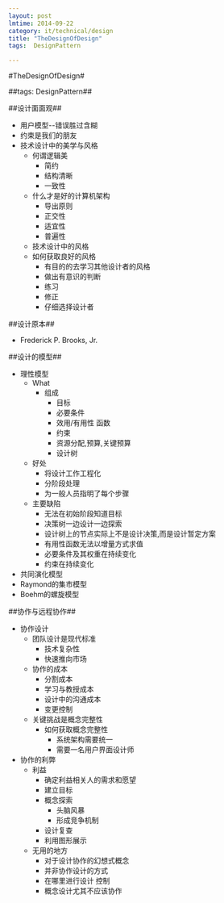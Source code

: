 ```yaml
---
layout: post
lmtime: 2014-09-22
category: it/technical/design
title: "TheDesignOfDesign"
tags:  DesignPattern

---
```

#TheDesignOfDesign#



##tags: DesignPattern##



##设计面面观##
* 用户模型--错误胜过含糊
* 约束是我们的朋友
* 技术设计中的美学与风格
  * 何谓逻辑美
    * 简约
    * 结构清晰
    * 一致性
  * 什么才是好的计算机架构
    * 导出原则
    * 正交性
    * 适宜性
    * 普遍性
  * 技术设计中的风格
  * 如何获取良好的风格
    * 有目的的去学习其他设计者的风格
    * 做出有意识的判断
    * 练习
    * 修正
    * 仔细选择设计者



##设计原本##
* Frederick P. Brooks, Jr.



##设计的模型##
* 理性模型
  * What
    * 组成
      * 目标
      * 必要条件
      * 效用/有用性 函数
      * 约束
      * 资源分配,预算,关键预算
      * 设计树
  * 好处
    * 将设计工作工程化
    * 分阶段处理
    * 为一般人员指明了每个步骤
  * 主要缺陷
    * 无法在初始阶段知道目标
    * 决策树一边设计一边探索
    * 设计树上的节点实际上不是设计决策,而是设计暂定方案
    * 有用性函数无法以增量方式求值
    * 必要条件及其权重在持续变化
    * 约束在持续变化
* 共同演化模型
* Raymond的集市模型
* Boehm的螺旋模型



##协作与远程协作##
* 协作设计
  * 团队设计是现代标准
    * 技术复杂性
    * 快速推向市场
  * 协作的成本
    * 分割成本
    * 学习与教授成本
    * 设计中的沟通成本
    * 变更控制
  * 关键挑战是概念完整性
    * 如何获取概念完整性
      * 系统架构需要统一
      * 需要一名用户界面设计师
* 协作的利弊
  * 利益
    * 确定利益相关人的需求和愿望
    * 建立目标
    * 概念探索
      * 头脑风暴
      * 形成竞争机制
    * 设计复查
    * 利用图形展示
  * 无用的地方
    * 对于设计协作的幻想式概念
    * 并非协作设计的方式
    * 在哪里进行设计 控制
    * 概念设计尤其不应该协作
